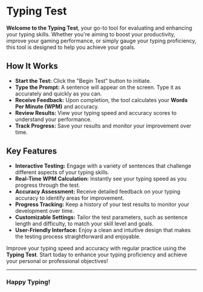 # Typing Test

**Welcome to the Typing Test**, your go-to tool for evaluating and enhancing your typing skills. Whether you're aiming to boost your productivity, improve your gaming performance, or simply gauge your typing proficiency, this tool is designed to help you achieve your goals.

## How It Works

- **Start the Test:** Click the "Begin Test" button to initiate.
- **Type the Prompt:** A sentence will appear on the screen. Type it as accurately and quickly as you can.
- **Receive Feedback:** Upon completion, the tool calculates your **Words Per Minute (WPM)** and accuracy.
- **Review Results:** View your typing speed and accuracy scores to understand your performance.
- **Track Progress:** Save your results and monitor your improvement over time.

## Key Features

- **Interactive Testing:** Engage with a variety of sentences that challenge different aspects of your typing skills.
- **Real-Time WPM Calculation:** Instantly see your typing speed as you progress through the test.
- **Accuracy Assessment:** Receive detailed feedback on your typing accuracy to identify areas for improvement.
- **Progress Tracking:** Keep a history of your test results to monitor your development over time.
- **Customizable Settings:** Tailor the test parameters, such as sentence length and difficulty, to match your skill level and goals.
- **User-Friendly Interface:** Enjoy a clean and intuitive design that makes the testing process straightforward and enjoyable.

Improve your typing speed and accuracy with regular practice using the **Typing Test**. Start today to enhance your typing proficiency and achieve your personal or professional objectives!

---

### Happy Typing!
